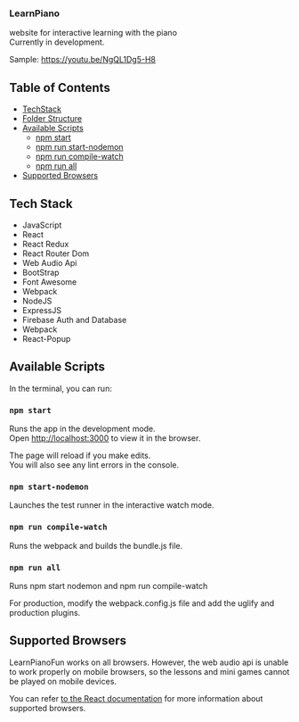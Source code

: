### LearnPiano
website for interactive learning with the piano <br/>
Currently in development. 

Sample: https://youtu.be/NgQL1Dg5-H8

## Table of Contents

- [TechStack](#tech-stack)
- [Folder Structure](#folder-structure)
- [Available Scripts](#available-scripts)
  - [npm start](#npm-start)
  - [npm run start-nodemon](#npm-run-start-nodemon)
  - [npm run compile-watch](#npm-run-compile-watch)
  - [npm run all](#npm-run-all)
- [Supported Browsers](#supported-browsers)

## Tech Stack
- JavaScript
- React
- React Redux
- React Router Dom
- Web Audio Api
- BootStrap
- Font Awesome
- Webpack
- NodeJS
- ExpressJS
- Firebase Auth and Database
- Webpack
- React-Popup
## Available Scripts

In the terminal, you can run:

### `npm start`

Runs the app in the development mode.<br>
Open [http://localhost:3000](http://localhost:3000) to view it in the browser.

The page will reload if you make edits.<br>
You will also see any lint errors in the console.

### `npm start-nodemon`

Launches the test runner in the interactive watch mode.<br>

### `npm run compile-watch`

Runs the webpack and builds the bundle.js file. 

### `npm run all`

Runs npm start nodemon and npm run compile-watch <br/>

For production, modify the webpack.config.js file and add the uglify and production plugins.

## Supported Browsers

LearnPianoFun works on all browsers. However, the web audio api is unable to work properly on mobile browsers, so the lessons and mini games cannot be played on mobile devices.

You can refer [to the React documentation](https://reactjs.org/docs/react-dom.html#browser-support) for more information about supported browsers.



